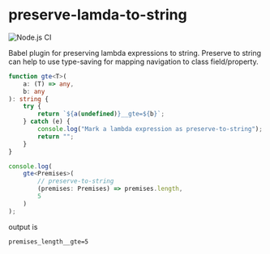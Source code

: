 # preserve-lamda-to-string
![Node.js CI](https://github.com/itryapitsin2/preserve-lamda-to-string/workflows/Node.js%20CI/badge.svg)

Babel plugin for preserving lambda expressions to string.
Preserve to string can help to use type-saving for mapping navigation to class field/property.

```typescript
function gte<T>(
    a: (T) => any,
    b: any
): string {
    try {
        return `${a(undefined)}__gte=${b}`;
    } catch (e) {
        console.log("Mark a lambda expression as preserve-to-string");
        return "";
    }
}

console.log(
    gte<Premises>(
        // preserve-to-string
        (premises: Premises) => premises.length,
        5
    )
);
```

output is

```
premises_length__gte=5
```
